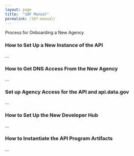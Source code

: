 ```yaml
---
layout: page
title:  "18F Manual"
permalink: /18f-manual/
---
```


Process for Onboarding a New Agency


### How to Set Up a New Instance of the API

... 

### How to Get DNS Access From the New Agency

...

### Set up Agency Access for the API and api.data.gov 

... 

### How to Set Up the New Developer Hub

... 

### How to Instantiate the API Program Artifacts

... 


